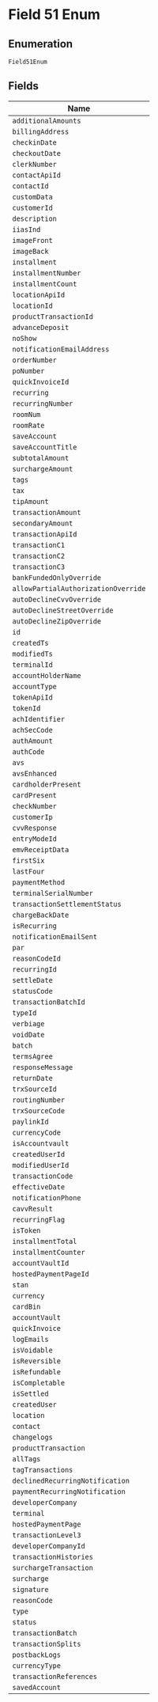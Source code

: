 
# Field 51 Enum

## Enumeration

`Field51Enum`

## Fields

| Name |
|  --- |
| `additionalAmounts` |
| `billingAddress` |
| `checkinDate` |
| `checkoutDate` |
| `clerkNumber` |
| `contactApiId` |
| `contactId` |
| `customData` |
| `customerId` |
| `description` |
| `iiasInd` |
| `imageFront` |
| `imageBack` |
| `installment` |
| `installmentNumber` |
| `installmentCount` |
| `locationApiId` |
| `locationId` |
| `productTransactionId` |
| `advanceDeposit` |
| `noShow` |
| `notificationEmailAddress` |
| `orderNumber` |
| `poNumber` |
| `quickInvoiceId` |
| `recurring` |
| `recurringNumber` |
| `roomNum` |
| `roomRate` |
| `saveAccount` |
| `saveAccountTitle` |
| `subtotalAmount` |
| `surchargeAmount` |
| `tags` |
| `tax` |
| `tipAmount` |
| `transactionAmount` |
| `secondaryAmount` |
| `transactionApiId` |
| `transactionC1` |
| `transactionC2` |
| `transactionC3` |
| `bankFundedOnlyOverride` |
| `allowPartialAuthorizationOverride` |
| `autoDeclineCvvOverride` |
| `autoDeclineStreetOverride` |
| `autoDeclineZipOverride` |
| `id` |
| `createdTs` |
| `modifiedTs` |
| `terminalId` |
| `accountHolderName` |
| `accountType` |
| `tokenApiId` |
| `tokenId` |
| `achIdentifier` |
| `achSecCode` |
| `authAmount` |
| `authCode` |
| `avs` |
| `avsEnhanced` |
| `cardholderPresent` |
| `cardPresent` |
| `checkNumber` |
| `customerIp` |
| `cvvResponse` |
| `entryModeId` |
| `emvReceiptData` |
| `firstSix` |
| `lastFour` |
| `paymentMethod` |
| `terminalSerialNumber` |
| `transactionSettlementStatus` |
| `chargeBackDate` |
| `isRecurring` |
| `notificationEmailSent` |
| `par` |
| `reasonCodeId` |
| `recurringId` |
| `settleDate` |
| `statusCode` |
| `transactionBatchId` |
| `typeId` |
| `verbiage` |
| `voidDate` |
| `batch` |
| `termsAgree` |
| `responseMessage` |
| `returnDate` |
| `trxSourceId` |
| `routingNumber` |
| `trxSourceCode` |
| `paylinkId` |
| `currencyCode` |
| `isAccountvault` |
| `createdUserId` |
| `modifiedUserId` |
| `transactionCode` |
| `effectiveDate` |
| `notificationPhone` |
| `cavvResult` |
| `recurringFlag` |
| `isToken` |
| `installmentTotal` |
| `installmentCounter` |
| `accountVaultId` |
| `hostedPaymentPageId` |
| `stan` |
| `currency` |
| `cardBin` |
| `accountVault` |
| `quickInvoice` |
| `logEmails` |
| `isVoidable` |
| `isReversible` |
| `isRefundable` |
| `isCompletable` |
| `isSettled` |
| `createdUser` |
| `location` |
| `contact` |
| `changelogs` |
| `productTransaction` |
| `allTags` |
| `tagTransactions` |
| `declinedRecurringNotification` |
| `paymentRecurringNotification` |
| `developerCompany` |
| `terminal` |
| `hostedPaymentPage` |
| `transactionLevel3` |
| `developerCompanyId` |
| `transactionHistories` |
| `surchargeTransaction` |
| `surcharge` |
| `signature` |
| `reasonCode` |
| `type` |
| `status` |
| `transactionBatch` |
| `transactionSplits` |
| `postbackLogs` |
| `currencyType` |
| `transactionReferences` |
| `savedAccount` |

